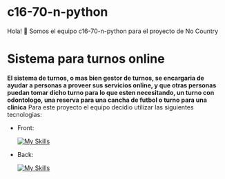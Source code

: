# c16-70-n-python
Hola! 👋 Somos el equipo c16-70-n-python para el proyecto de No Country
# Sistema para turnos online
**El sistema de turnos, o mas bien gestor de turnos, se encargaria de ayudar a personas a proveer sus servicios online, y que otras personas puedan tomar dicho turno para lo que esten necesitando, un turno con odontologo, una reserva para una cancha de futbol o turno para una clinica**
Para este proyecto el equipo decidio utilizar las siguientes tecnologias:
- Front:

  [![My Skills](https://skillicons.dev/icons?i=js,html,boostrap)](https://skillicons.dev)
  
- Back:

  [![My Skills](https://skillicons.dev/icons?i=python,flask)](https://skillicons.dev)
